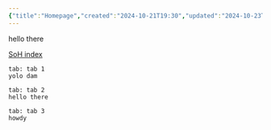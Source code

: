 ```yaml
---
{"title":"Homepage","created":"2024-10-21T19:30","updated":"2024-10-23T22:37","publish":true,"type":"index page","tags":["page","page/index"],"path":"index.md","permalink":"/index/","PassFrontmatter":true}
---
```


hello there

[SoH index](SoH%20index.md)

```tabs
tab: tab 1
yolo dam

tab: tab 2
hello there

tab: tab 3
howdy
```